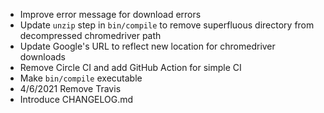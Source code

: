 - Improve error message for download errors
- Update `unzip` step in `bin/compile` to remove superfluous directory from decompressed chromedriver path
- Update Google's URL to reflect new location for chromedriver downloads
- Remove Circle CI and add GitHub Action for simple CI
- Make `bin/compile` executable
- 4/6/2021 Remove Travis
- Introduce CHANGELOG.md
